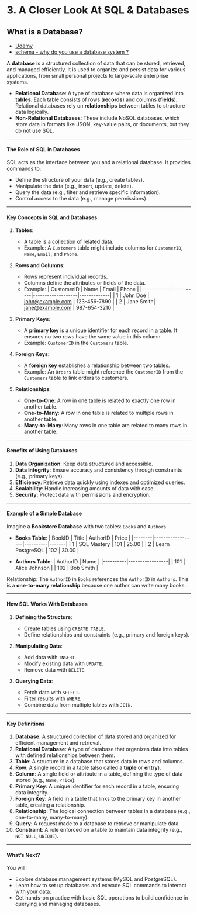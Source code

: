 # **3. A Closer Look At SQL & Databases**

## **What is a Database?**

- [Udemy](https://www.udemy.com/course/sql-the-complete-developers-guide-mysql-postgresql/learn/lecture/29188570#overview)
- [schema - why do you use a database system ?](pdf/why-using-SQL.png)

A **database** is a structured collection of data that can be stored, retrieved, and managed efficiently. It is used to organize and persist data for various applications, from small personal projects to large-scale enterprise systems.

- **Relational Database**: A type of database where data is organized into **tables**. Each table consists of rows (**records**) and columns (**fields**). Relational databases rely on **relationships** between tables to structure data logically.
- **Non-Relational Databases**: These include NoSQL databases, which store data in formats like JSON, key-value pairs, or documents, but they do not use SQL.

---

#### **The Role of SQL in Databases**

SQL acts as the interface between you and a relational database. It provides commands to:

- Define the structure of your data (e.g., create tables).
- Manipulate the data (e.g., insert, update, delete).
- Query the data (e.g., filter and retrieve specific information).
- Control access to the data (e.g., manage permissions).

---

#### **Key Concepts in SQL and Databases**

1. **Tables**:

   - A table is a collection of related data.
   - Example: A `Customers` table might include columns for `CustomerID`, `Name`, `Email`, and `Phone`.

2. **Rows and Columns**:

   - Rows represent individual records.
   - Columns define the attributes or fields of the data.
   - Example:
     | CustomerID | Name | Email | Phone |
     |------------|-----------|-------------------|-------------|
     | 1 | John Doe | john@example.com | 123-456-7890 |
     | 2 | Jane Smith| jane@example.com | 987-654-3210 |

3. **Primary Keys**:

   - A **primary key** is a unique identifier for each record in a table. It ensures no two rows have the same value in this column.
   - Example: `CustomerID` in the `Customers` table.

4. **Foreign Keys**:

   - A **foreign key** establishes a relationship between two tables.
   - Example: An `Orders` table might reference the `CustomerID` from the `Customers` table to link orders to customers.

5. **Relationships**:
   - **One-to-One**: A row in one table is related to exactly one row in another table.
   - **One-to-Many**: A row in one table is related to multiple rows in another table.
   - **Many-to-Many**: Many rows in one table are related to many rows in another table.

---

#### **Benefits of Using Databases**

1. **Data Organization**: Keep data structured and accessible.
2. **Data Integrity**: Ensure accuracy and consistency through constraints (e.g., primary keys).
3. **Efficiency**: Retrieve data quickly using indexes and optimized queries.
4. **Scalability**: Handle increasing amounts of data with ease.
5. **Security**: Protect data with permissions and encryption.

---

#### **Example of a Simple Database**

Imagine a **Bookstore Database** with two tables: `Books` and `Authors`.

- **Books Table**:
  | BookID | Title | AuthorID | Price |
  |--------|------------------|----------|-------|
  | 1 | SQL Mastery | 101 | 25.00 |
  | 2 | Learn PostgreSQL | 102 | 30.00 |

- **Authors Table**:
  | AuthorID | Name |
  |----------|-----------------|
  | 101 | Alice Johnson |
  | 102 | Bob Smith |

Relationship: The `AuthorID` in `Books` references the `AuthorID` in `Authors`. This is a **one-to-many relationship** because one author can write many books.

---

#### **How SQL Works With Databases**

1. **Defining the Structure**:

   - Create tables using `CREATE TABLE`.
   - Define relationships and constraints (e.g., primary and foreign keys).

2. **Manipulating Data**:

   - Add data with `INSERT`.
   - Modify existing data with `UPDATE`.
   - Remove data with `DELETE`.

3. **Querying Data**:
   - Fetch data with `SELECT`.
   - Filter results with `WHERE`.
   - Combine data from multiple tables with `JOIN`.

---

#### **Key Definitions**

1. **Database**: A structured collection of data stored and organized for efficient management and retrieval.
2. **Relational Database**: A type of database that organizes data into tables with defined relationships between them.
3. **Table**: A structure in a database that stores data in rows and columns.
4. **Row**: A single record in a table (also called a **tuple** or **entry**).
5. **Column**: A single field or attribute in a table, defining the type of data stored (e.g., `Name`, `Price`).
6. **Primary Key**: A unique identifier for each record in a table, ensuring data integrity.
7. **Foreign Key**: A field in a table that links to the primary key in another table, creating a relationship.
8. **Relationship**: The logical connection between tables in a database (e.g., one-to-many, many-to-many).
9. **Query**: A request made to a database to retrieve or manipulate data.
10. **Constraint**: A rule enforced on a table to maintain data integrity (e.g., `NOT NULL`, `UNIQUE`).

---

#### **What’s Next?**

You will:

- Explore database management systems (MySQL and PostgreSQL).
- Learn how to set up databases and execute SQL commands to interact with your data.
- Get hands-on practice with basic SQL operations to build confidence in querying and managing databases.
